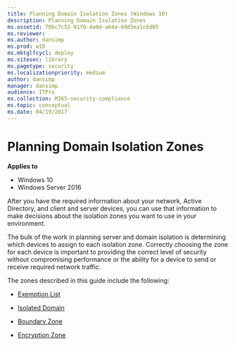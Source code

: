 ```yaml
---
title: Planning Domain Isolation Zones (Windows 10)
description: Planning Domain Isolation Zones
ms.assetid: 70bc7c52-91f0-4a0d-a64a-69d3ea1c6d05
ms.reviewer:
ms.author: dansimp
ms.prod: w10
ms.mktglfcycl: deploy
ms.sitesec: library
ms.pagetype: security
ms.localizationpriority: medium
author: dansimp
manager: dansimp
audience: ITPro
ms.collection: M365-security-compliance
ms.topic: conceptual
ms.date: 04/19/2017
---
```


# Planning Domain Isolation Zones

**Applies to**
-   Windows 10
-   Windows Server 2016

After you have the required information about your network, Active Directory, and client and server devices, you can use that information to make decisions about the isolation zones you want to use in your environment.

The bulk of the work in planning server and domain isolation is determining which devices to assign to each isolation zone. Correctly choosing the zone for each device is important to providing the correct level of security without compromising performance or the ability for a device to send or receive required network traffic.

The zones described in this guide include the following:

-   [Exemption List](exemption-list.md)

-   [Isolated Domain](isolated-domain.md)

-   [Boundary Zone](boundary-zone.md)

-   [Encryption Zone](encryption-zone.md)
